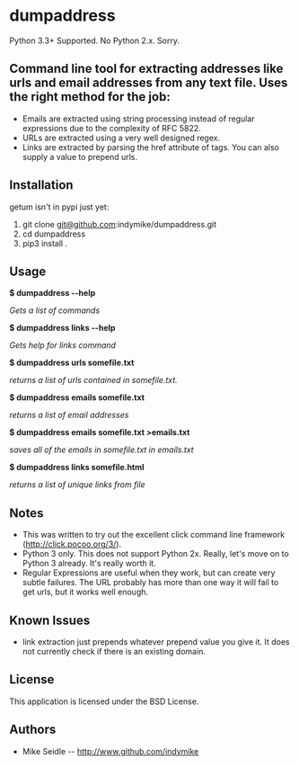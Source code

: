 dumpaddress
===========

Python 3.3+ Supported. No Python 2.x. Sorry.

Command line tool for extracting addresses like urls and email addresses from any text file.
Uses the right method for the job:
----------------------------------
* Emails are extracted using string processing instead of regular 
  expressions due to the complexity of RFC 5822.
* URLs are extracted using a very well designed regex. 
* Links are extracted by parsing the href attribute of <a> tags.
  You can also supply a value to prepend urls.

Installation
------------
getum isn't in pypi just yet:

1. git clone git@github.com:indymike/dumpaddress.git
2. cd dumpaddress
3. pip3 install .


Usage
-----
**$ dumpaddress --help**

*Gets a list of commands*

**$ dumpaddress links --help**

*Gets help for links command*

**$ dumpaddress urls somefile.txt**

*returns a list of urls contained in somefile.txt.*

**$ dumpaddress emails somefile.txt**

*returns a list of email addresses*

**$ dumpaddress emails somefile.txt >emails.txt**

*saves all of the emails in somefile.txt in emails.txt*

**$ dumpaddress links somefile.html**

*returns a list of unique links from file*

Notes
-----
* This was written to try out the excellent click command line
  framework (http://click.pocoo.org/3/).  
* Python 3 only. This does not support Python 2x. Really, let's
  move on to Python 3 already. It's really worth it.
* Regular Expressions are useful when they work, but can create 
  very subtle failures. The URL probably has more than one way it 
  will fail to get urls, but it works well enough.

Known Issues
------------
* link extraction just prepends whatever prepend value you give it.
  It does not currently check if there is an existing domain.

License
-------
This application is licensed under the BSD License.

Authors
-------
* Mike Seidle -- http://www.github.com/indymike
